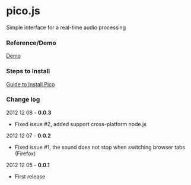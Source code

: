 pico.js
=======

Simple interface for a real-time audio processing

### Reference/Demo ###
[Demo](http://mohayonao.github.com/pico.js/) 

### Steps to Install ###

[Guide to Install Pico](http://thecustomizewindows.com/2012/12/a-basic-real-time-audio-processing-instance-on-cloud-of-your-own/)

### Change log ###

2012 12 08 - **0.0.3**

* Fixed issue #2, added support cross-platform node.js

2012 12 07 - **0.0.2**

* Fixed issue #1, the sound does not stop when switching browser tabs (Firefox)

2012 12 05 - **0.0.1**

* First release
